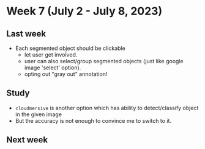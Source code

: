 # Week 7 (July 2 - July 8, 2023)

## Last week

- Each segmented object should be clickable
  - let user get involved.
  - user can also select/group segmented objects (just like google image 'select' option).
  - opting out "gray out" annotation!

## Study

- `cloudmersive` is another option which has ability to detect/classify object in the given image
- But the accuracy is not enough to convince me to switch to it. 


## Next week
